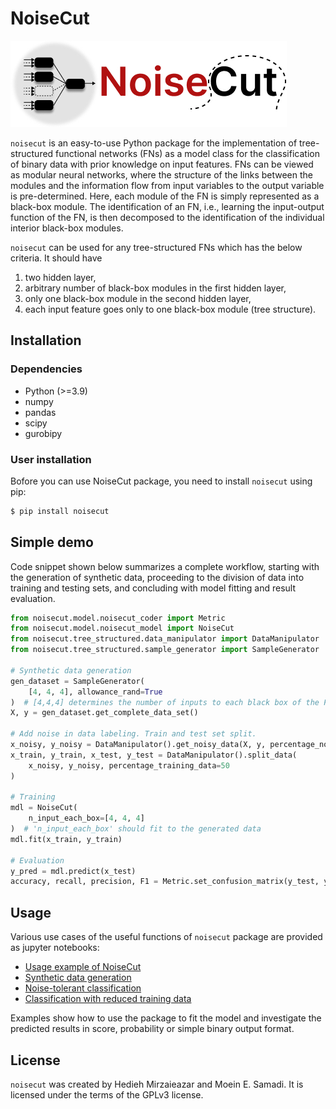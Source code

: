 # NoiseCut

![NoiseCut logo](docs/artwork/NoiseCut_logo.jpg)

`noisecut` is an easy-to-use Python package for the implementation of
tree-structured functional networks (FNs) as a model class for the
classification of binary data with prior knowledge on input features.
FNs can be viewed as modular neural networks, where the structure of
the links between the modules and the information flow from input variables
to the output variable is pre-determined. Here, each module of the FN is
simply represented as a black-box module. The identification of an FN, i.e.,
learning the input-output function of the FN, is then decomposed to the
identification of the individual interior black-box modules.

`noisecut` can be used for any tree-structured FNs which has the below
criteria. It should have
1. two hidden layer,
2. arbitrary number of black-box modules in the first hidden layer,
3. only one black-box module in the second hidden layer,
4. each input feature goes only to one black-box module (tree structure).

## Installation

### Dependencies

- Python (>=3.9)
- numpy
- pandas
- scipy
- gurobipy

### User installation

Bofore you can use NoiseCut package, you need to install `noisecut` using pip:

```bash
$ pip install noisecut
```

## Simple demo

Code snippet shown below summarizes a complete workflow, starting with
the generation of synthetic data, proceeding to the division of data into
training and testing sets, and concluding with model fitting and result
evaluation.

```python
from noisecut.model.noisecut_coder import Metric
from noisecut.model.noisecut_model import NoiseCut
from noisecut.tree_structured.data_manipulator import DataManipulator
from noisecut.tree_structured.sample_generator import SampleGenerator

# Synthetic data generation
gen_dataset = SampleGenerator(
    [4, 4, 4], allowance_rand=True
)  # [4,4,4] determines the number of inputs to each black box of the FN model
X, y = gen_dataset.get_complete_data_set()

# Add noise in data labeling. Train and test set split.
x_noisy, y_noisy = DataManipulator().get_noisy_data(X, y, percentage_noise=10)
x_train, y_train, x_test, y_test = DataManipulator().split_data(
    x_noisy, y_noisy, percentage_training_data=50
)

# Training
mdl = NoiseCut(
    n_input_each_box=[4, 4, 4]
)  # 'n_input_each_box' should fit to the generated data
mdl.fit(x_train, y_train)

# Evaluation
y_pred = mdl.predict(x_test)
accuracy, recall, precision, F1 = Metric.set_confusion_matrix(y_test, y_pred)
```

## Usage

Various use cases of the useful functions of `noisecut` package are provided
as jupyter notebooks:

- [Usage example of NoiseCut]("notebooks/Usage_example_of_NoiseCut")
- [Synthetic data generation]("notebooks/Generation_of_synthetic_data")
- [Noise-tolerant classification]("notebooks/Noise-tolerant_classification")
- [Classification with reduced training data]("notebooks/Classification_with_reduced_training_data")

Examples show how to use the package to fit the model and investigate
the predicted results in score, probability or simple binary output format.

## License

`noisecut` was created by Hedieh Mirzaieazar and Moein E. Samadi. It is
licensed under the terms of the GPLv3 license.
